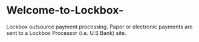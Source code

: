 # Welcome-to-Lockbox-
Lockbox outsource payment processing. Paper or electronic payments are sent to a Lockbox Processor (i.e. U.S Bank) site.
